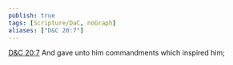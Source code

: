 ```yaml
---
publish: true
tags: [Scripture/DaC, noGraph]
aliases: ["D&C 20:7"]
---
```

[D&C 20:7](https://churchofjesuschrist.org/study/scriptures/dc-testament/dc/20?lang=eng&id=p7#p7) And gave unto him commandments which inspired him;
